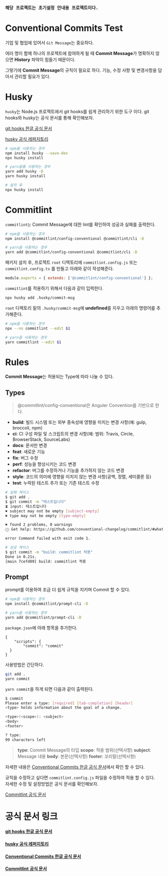 ### `해당 프로젝트는 초기설정 안내용 프로젝트이다.`
# Conventional Commits Test

기업 및 협업에 있어서 `Git Message`는 중요하다.

여러 명이 함께 하나의 프로젝트에 참여하게 될 때 **Commit Message**가 명확하지 않으면 **History** 파악이 힘들기 때문이다.

그렇기에 **Commit Message**의 규칙이 필요로 하다.
기능, 수정 사항 및 변경사항을 담아서 관리할 필요가 있다.

# Husky

`husky`는 Node.js 프로젝트에서 git hooks를 쉽게 관리하기 위한 도구 이다.
git hooks와 husky는 공식 문서를 통해 확인해보자.

[git hooks 한글 공식 문서](https://git-scm.com/book/ko/v2/Git%EB%A7%9E%EC%B6%A4-Git-Hooks)

[husky 공식 레퍼지토리](https://github.com/typicode/husky)

```bash
# npm을 사용하는 경우
npm install husky --save-dev
npx husky install

# yarn을를 사용하는 경우
yarn add husky -D
yarn husky install

# 설치 후
npx husky install
```

# Commitlint

`commitlint는` Commit Message에 대한 lint를 확인하여 성공과 실패를 출력한다.

```bash
# npm을 사용하는 경우
npm install @commitlint/config-conventional @commitlint/cli -D

# yarn을 사용하는 경우
yarn add @commitlint/config-conventional @commitlint/cli -D
```

패키지 설치 후, 프로젝트 `root` 디렉토리에 `commitlint.config.js` 또는 `commitlint.config.ts` 를 만들고 아래와 같이 작성해준다.

```javascript
module.exports = { extends: ['@commitlint/config-conventional'] };
```

`commitlint`를 적용하기 위해서 다음과 같이 입력한다.

```bash
npx husky add .husky/commit-msg
```
`root` 디렉토리 밑의 `.husky/commit-msg`에 **undefined**를 지우고 아래의 명령어를 추가해준다.
```bash
# npm을 사용하는 경우
npx --no commitlint --edit $1

# yarn을 사용하는 경우
yarn commitlint --edit $1
```


# Rules

**Commit Message**는 허용되는 Type에 따라 나눌 수 있다.

## Types
> @commitlint/config-conventional은 Anguler Convention를 기반으로 한다.

- **build**:    빌드 시스템 또는 외부 종속성에 영향을 미치는 변경 사항(예: gulp, broccoli, npm)
- **ci**:   CI 구성 파일 및 스크립트의 변경 사항(예: 범위: Travis, Circle, BrowserStack, SourceLabs)
- **docs**: 문서만 변경
- **feat**: 새로운 기능
- **fix**:  버그 수정
- **perf**: 성능을 향상시키는 코드 변경
- **refactor**: 버그를 수정하거나 기능을 추가하지 않는 코드 변경
- **style**: 코드의 의미에 영향을 미치지 않는 변경 사항(공백, 정렬, 세미콜론 등)
- **test**: 누락된 테스트 추가 또는 기존 테스트 수정


```bash
# 실패 케이스
$ git add .
$ git commit -m "테스트입니다"
⧗ input: 테스트입니다
✖ subject may not be empty [subject-empty]
✖ type may not be empty [type-empty]

✖ found 2 problems, 0 warnings
ⓘ Get help: https://github.com/conventional-changelog/commitlint/#what-is-commitlint

error Command failed with exit code 1.

# 성공 케이스
$ git commit -m "build: commitlint 적용"
Done in 0.21s.
[main 7cefd09] build: commitlint 적용
```

## Prompt
prompt를 이용하여 조금 더 쉽게 규칙을 지키며 Commit 할 수 있다.
```bash
# npm을 사용하는 경우
npm install @commitlint/prompt-cli -D

# yarn을 사용하는 경우
yarn add @commitlint/prompt-cli -D
```

`package.json`에 아래 항목을 추가한다.
```
{
    "scripts": {
        "commit": "commit"
  }
}
```
사용방법은 간단하다.
```bash
git add .
yarn commit
```
`yarn commit`을 하게 되면 다음과 같이 출력된다.
```bash
$ commit
Please enter a type: [required] [tab-completion] [header]
<type> holds information about the goal of a change.

<type>(<scope>): <subject>
<body>
<footer>

? type:
99 characters left
```
> **type**: Commit Message의 타입
**scope**:  적용 범위(선택사항)
**subject**:    Message 내용
**body**:   본문(선택사항)
**footer**: 꼬리말(선택사항)

자세한 내용은 [Conventional Commits 한글 공식 문서](https://www.conventionalcommits.org/ko/v1.0.0/)에서 확인 할 수 있다.


규칙을 수정하고 싶다면 `commitlint.config.js` 파일을 수정하여 적용 할 수 있다.\
자세한 수정 및 설정방법은 공식 문서를 확인해보자.

[Commitlint 공식 문서](https://github.com/conventional-changelog/commitlint/blob/master/docs/reference-rules.md)

# 공식 문서 링크
#### [git hooks 한글 공식 문서](https://git-scm.com/book/ko/v2/Git%EB%A7%9E%EC%B6%A4-Git-Hooks)
#### [husky 공식 레퍼지토리](https://github.com/typicode/husky)
#### [Conventional Commits 한글 공식 문서](https://www.conventionalcommits.org/ko/v1.0.0/)
#### [Commitlint 공식 문서](https://github.com/conventional-changelog/commitlint/blob/master/docs/reference-rules.md)